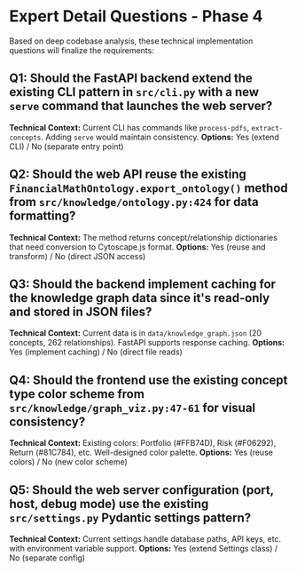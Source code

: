 # Expert Detail Questions - Phase 4

Based on deep codebase analysis, these technical implementation questions will finalize the requirements:

## Q1: Should the FastAPI backend extend the existing CLI pattern in `src/cli.py` with a new `serve` command that launches the web server?
**Technical Context:** Current CLI has commands like `process-pdfs`, `extract-concepts`. Adding `serve` would maintain consistency.
**Options:** Yes (extend CLI) / No (separate entry point)

## Q2: Should the web API reuse the existing `FinancialMathOntology.export_ontology()` method from `src/knowledge/ontology.py:424` for data formatting?
**Technical Context:** The method returns concept/relationship dictionaries that need conversion to Cytoscape.js format.
**Options:** Yes (reuse and transform) / No (direct JSON access)

## Q3: Should the backend implement caching for the knowledge graph data since it's read-only and stored in JSON files?
**Technical Context:** Current data is in `data/knowledge_graph.json` (20 concepts, 262 relationships). FastAPI supports response caching.
**Options:** Yes (implement caching) / No (direct file reads)

## Q4: Should the frontend use the existing concept type color scheme from `src/knowledge/graph_viz.py:47-61` for visual consistency?
**Technical Context:** Existing colors: Portfolio (#FFB74D), Risk (#F06292), Return (#81C784), etc. Well-designed color palette.
**Options:** Yes (reuse colors) / No (new color scheme)

## Q5: Should the web server configuration (port, host, debug mode) use the existing `src/settings.py` Pydantic settings pattern?
**Technical Context:** Current settings handle database paths, API keys, etc. with environment variable support.
**Options:** Yes (extend Settings class) / No (separate config)